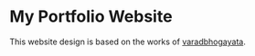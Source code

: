 # My Portfolio Website
This website design is based on the works of [varadbhogayata](https://github.com/varadbhogayata/varadbhogayata.github.io).
